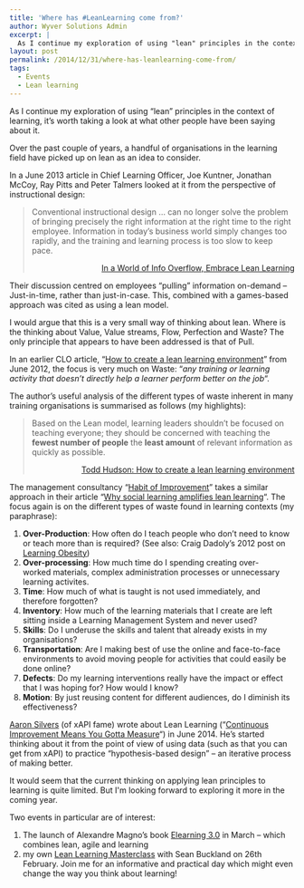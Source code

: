 ```yaml
---
title: 'Where has #LeanLearning come from?'
author: Wyver Solutions Admin
excerpt: |
  As I continue my exploration of using "lean" principles in the context of learning, it's worth taking a look at what other people have been saying about it over the past couple of years.
layout: post
permalink: /2014/12/31/where-has-leanlearning-come-from/
tags:
  - Events
  - Lean learning
---
```

As I continue my exploration of using &#8220;lean&#8221; principles in the context of learning, it&#8217;s worth taking a look at what other people have been saying about it.

Over the past couple of years, a handful of organisations in the learning field have picked up on lean as an idea to consider.

In a June 2013 article in Chief Learning Officer, Joe Kuntner, Jonathan McCoy, Ray Pitts and Peter Talmers looked at it from the perspective of instructional design:

> Conventional instructional design &#8230; can no longer solve the problem of bringing precisely the right information at the right time to the right employee. Information in today’s business world simply changes too rapidly, and the training and learning process is too slow to keep pace.
>
> <p style="text-align: right;">
>   <a href="http://www.clomedia.com/articles/in-a-world-of-info-overflow-embrace-lean-learning" target="_blank">In a World of Info Overflow, Embrace Lean Learning</a>
> </p>

<p style="text-align: left;">
  Their discussion centred on employees &#8220;pulling&#8221; information on-demand &#8211; Just-in-time, rather than just-in-case. This, combined with a games-based approach was cited as using a lean model.
</p>

<p style="text-align: left;">
  I would argue that this is a very small way of thinking about lean. Where is the thinking about Value, Value streams, Flow, Perfection and Waste? The only principle that appears to have been addressed is that of Pull.
</p>

<p style="text-align: left;">
  In an earlier CLO article, &#8220;<a href="http://www.clomedia.com/articles/how-to-create-a-lean-learning-environment" target="_blank">How to create a lean learning environment</a>&#8221; from June 2012, the focus is very much on Waste: &#8220;<em>any training or learning activity that doesn’t directly help a learner perform better on the job</em>&#8220;.
</p>

<p style="text-align: left;">
  The author&#8217;s useful analysis of the different types of waste inherent in many training organisations is summarised as follows (my highlights):
</p>

> <p style="text-align: left;">
>   Based on the Lean model, learning leaders shouldn’t be focused on teaching everyone; they should be concerned with teaching the <strong>fewest number of people</strong> the <strong>least amount</strong> of relevant information as quickly as possible.
> </p>
>
> <p style="text-align: right;">
>   <a href="http://www.clomedia.com/articles/how-to-create-a-lean-learning-environment" target="_blank">Todd Hudson: How to create a lean learning environment</a>
> </p>

<p style="text-align: left;">
  The management consultancy &#8220;<a href="https://habitofimprovement.wordpress.com" target="_blank">Habit of Improvement</a>&#8221; takes a similar approach in their article &#8220;<a href="https://habitofimprovement.wordpress.com/2014/07/14/why-social-learning-amplifies-lean-learning/" target="_blank">Why social learning amplifies lean learning</a>&#8220;. The focus again is on the different types of waste found in learning contexts (my paraphrase):
</p>

  1. **Over-Production**: How often do I teach people who don&#8217;t need to know or teach more than is required? (See also: Craig Dadoly&#8217;s 2012 post on <a href="http://www.ravinglearnatics.com/2012/06/learning-obesity.html" target="_blank">Learning Obesity</a>)
  2. **Over-processing**: How much time do I spending creating over-worked materials, complex administration processes or unnecessary learning activites.
  3. **Time**: How much of what is taught is not used immediately, and therefore forgotten?
  4. **Inventory**: How much of the learning materials that I create are left sitting inside a Learning Management System and never used?
  5. **Skills**: Do I underuse the skills and talent that already exists in my organisations?
  6. **Transportation**: Are I making best of use the online and face-to-face environments to avoid moving people for activities that could easily be done online?
  7. **Defects**: Do my learning interventions really have the impact or effect that I was hoping for? How would I know?
  8. **Motion**: By just reusing content for different audiences, do I diminish its effectiveness?

<a href="https://www.linkedin.com/in/aaronsilvers" target="_blank">Aaron Silvers</a> (of xAPI fame) wrote about Lean Learning (&#8220;<a href="http://makingbetter.us/2014/06/continuous-improvement-means-you-gotta-measure/" target="_blank">Continuous Improvement Means You Gotta Measure</a>&#8220;) in June 2014. He&#8217;s started thinking about it from the point of view of using data (such as that you can get from xAPI) to practice &#8220;hypothesis-based design&#8221; &#8211; an iterative process of making better.

It would seem that the current thinking on applying lean principles to learning is quite limited. But I'm looking forward to exploring it more in the coming year.

Two events in particular are of interest:

  1. The launch of Alexandre Magno&#8217;s book <a href="http://www.learning30.co/" target="_blank">Elearning 3.0</a> in March &#8211; which combines lean, agile and learning
  2. my own <a href="http://www.eventbrite.co.uk/e/lean-learning-masterclass-tickets-14661080687" target="_blank">Lean Learning Masterclass</a> with Sean Buckland on 26th February. Join me for an informative and practical day which might even change the way you think about learning!

